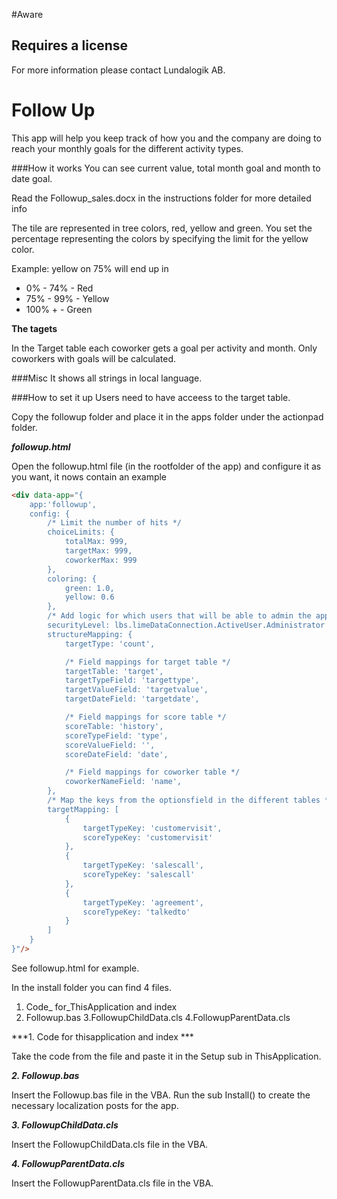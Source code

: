 #Aware

## Requires a license
For more information please contact Lundalogik AB.

#  Follow Up #
This app will help you keep track of how you and the company are doing to reach your monthly goals for the different activity types.

###How it works
You can see current value, total month goal and month to date goal.

Read the Followup_sales.docx in the instructions folder for more detailed info

The tile are represented in tree colors, red, yellow and green. You set the percentage representing the colors by specifying the limit for the yellow color.

Example: yellow on 75% will end up in 

* 0% - 74% - Red
* 75% - 99% - Yellow
* 100% + - Green

**The tagets**

In the Target table each coworker gets a goal per activity and month. Only coworkers with goals will be calculated.

###Misc
It shows all strings in local language.

###How to set it up
Users need to have acceess to the target table.

Copy the followup folder and place it in the apps folder under the actionpad folder.

***followup.html***

Open the followup.html file (in the rootfolder of the app) and configure it as you want, it nows contain an example
```html
<div data-app="{
    app:'followup', 
    config: {
        /* Limit the number of hits */
        choiceLimits: {
            totalMax: 999,
            targetMax: 999,
            coworkerMax: 999
        },
    	coloring: {
    		green: 1.0,
    		yellow: 0.6 
    	},
        /* Add logic for which users that will be able to admin the app, example only users in the group administrator */
        securityLevel: lbs.limeDataConnection.ActiveUser.Administrator && 'admin' || 'user',
        structureMapping: {
            targetType: 'count',

            /* Field mappings for target table */
            targetTable: 'target',
            targetTypeField: 'targettype',
            targetValueField: 'targetvalue',
            targetDateField: 'targetdate',

            /* Field mappings for score table */
            scoreTable: 'history',
            scoreTypeField: 'type',
            scoreValueField: '',
            scoreDateField: 'date',

            /* Field mappings for coworker table */
            coworkerNameField: 'name',
        },
        /* Map the keys from the optionsfield in the different tables */
    	targetMapping: [
    		{
                targetTypeKey: 'customervisit',
    			scoreTypeKey: 'customervisit'
    		},
            {
                targetTypeKey: 'salescall',
                scoreTypeKey: 'salescall' 
            },
            {
                targetTypeKey: 'agreement',
                scoreTypeKey: 'talkedto' 
            }
    	]
	}
}"/>
```
    
See followup.html for example.

In the install folder you can find 4 files.

1. Code_ for_ThisApplication and index
2. Followup.bas
3.FollowupChildData.cls
4.FollowupParentData.cls

***1. Code for thisapplication and index ***

Take the code from the file and paste it in the Setup sub in ThisApplication.

***2. Followup.bas***

Insert the Followup.bas file in the VBA. Run the sub Install() to create the necessary localization posts for the app.

***3. FollowupChildData.cls***

Insert the FollowupChildData.cls file in the VBA.

***4. FollowupParentData.cls***

Insert the FollowupParentData.cls file in the VBA.

